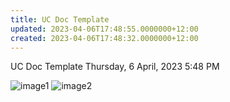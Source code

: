 ```yaml
---
title: UC Doc Template
updated: 2023-04-06T17:48:55.0000000+12:00
created: 2023-04-06T17:48:32.0000000+12:00
---
```


UC Doc Template
Thursday, 6 April, 2023
5:48 PM

![image1](../../../../resources/22b641adfe464842aff9562a50e0dc0b.png)
![image2](../../../../resources/f0956b79ff244b4b92f3098f247efa93.png)
